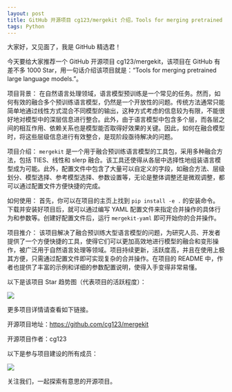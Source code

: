 ```yaml
---
layout: post
title: GitHub 开源项目 cg123/mergekit 介绍，Tools for merging pretrained large language models.
tags: Python
---
```


大家好，又见面了，我是 GitHub 精选君！

今天要给大家推荐一个 GitHub 开源项目 cg123/mergekit，该项目在 GitHub 有差不多 1000 Star，用一句话介绍该项目就是：“Tools for merging pretrained large language models.”。





项目背景：
在自然语言处理领域，语言模型预训练是一个常见的任务。然而，如何有效的融合多个预训练语言模型，仍然是一个开放性的问题。传统方法通常只能简单地通过线性方式混合不同模型的输出，这种方式考虑的信息较为有限，不能很好地对模型中的深层信息进行整合。此外，由于语言模型中包含多个层，而各层之间的相互作用、依赖关系也是模型能否取得好效果的关键。因此，如何在融合模型时，将这些层级信息进行有效整合，是现阶段亟待解决的问题。

项目介绍：
`mergekit` 是一个用于融合预训练语言模型的工具包，采用多种融合方法，包括 TIES、线性和 slerp 融合。该工具还使得从各层中选择性地组装语言模型成为可能。此外，配置文件中包含了大量可以自定义的字段，如融合方法、层级划分、模型选择、参考模型选择、参数设置等，无论是整体调整还是微观调整，都可以通过配置文件方便快捷的完成。

如何使用：
首先，你可以在项目的主页上找到 `pip install -e .` 的安装命令。下载并安装好项目后，就可以通过编写 YAML 配置文件来指定合并操作的具体行为和参数等。创建好配置文件后，运行 `mergekit-yaml` 即可开始你的合并操作。

项目推介：
该项目解决了融合预训练大型语言模型的问题，为研究人员、开发者提供了一个方便快捷的工具，使得它们可以更加高效地进行模型的融合和变形操作，被广泛用于自然语言处理等领域。项目持续更新，活跃度高，并且在使用上极其方便，只需通过配置文件即可实现复杂的合并操作。在项目的 README 中，作者也提供了丰富的示例和详细的参数配置说明，使得入手变得非常易懂。


以下是该项目 Star 趋势图（代表项目的活跃程度）：

![](https://api.star-history.com/svg?repos=cg123/mergekit&type=Timeline)

更多项目详情请查看如下链接。

开源项目地址：https://github.com/cg123/mergekit 

开源项目作者：cg123

以下是参与项目建设的所有成员：

![](https://contrib.rocks/image?repo=cg123/mergekit)

关注我们，一起探索有意思的开源项目。

